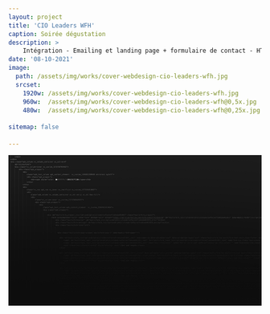 ```yaml
---
layout: project
title: 'CIO Leaders WFH'
caption: Soirée dégustation 
description: >
    Intégration - Emailing et landing page + formulaire de contact - HTML/CSS - Marketing automation
date: '08-10-2021'
image: 
  path: /assets/img/works/cover-webdesign-cio-leaders-wfh.jpg
  srcset: 
    1920w: /assets/img/works/cover-webdesign-cio-leaders-wfh.jpg
    960w:  /assets/img/works/cover-webdesign-cio-leaders-wfh@0,5x.jpg
    480w:  /assets/img/works/cover-webdesign-cio-leaders-wfh@0,25x.jpg

sitemap: false

---
```


![Intégration invitation + landing page - marketing automation](/assets/img/works/code-cio-leaders-campaign.jpg)